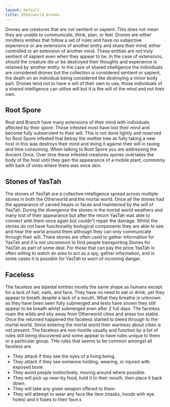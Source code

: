 ```yaml
---
layout: default
title: Otherworld Drones
---
```


Drones are creatures that are not sentient or sapient. This does not mean they are unable to communicate, think, plan, or feel. Drones are either mindless entities that follow a set of rules and have no subjective experience or are extensions of another entity and share their mind, either controlled or an extension of another mind. These entities are not truly sentient of sapient even when they appear to be. In the case of extensions, should the creature die or be destroyed their thoughts and experience is retained by another entity. In the case of shared intelligence the individuals are considered drones but the collection is considered sentient or sapient, the death on an individual being considered like destroying a minor body part. Drones tend not to have a will of their own to use, those individuals of a shared intelligence can utilise will but it is the will of the mind and not their own.

## Root Spore
Root and Branch have many extensions of their mind with individuals affected by their spore. Those infested most have lost their mind and become fully subservient to their will. This is not done lightly and reserved for Root Spore infested that betray the mother tree as fully taking a new host in this was destroys their mind and doing it against their will in taxing and time consuming. When talking to Root Spore you are addressing the Ancient Once. Over time these infested creatures spores overtakes the body of the host until they gain the appearance of a mobile plant, commonly with bark of vines where there was once skin.

## Stones of YasTah
The stones of YasTah are a collective-intelligence spread across multiple stones in both the Otherworld and the mortal world. Once all the stones had the appearance of carved heads or faces and mainteined by the will of YasTah. During the divergence the stones in the mortal world weathers and many lost of their appearance but after the return YasTah was able to connect with them once again but couldn't repair the damage. Whilst the stones do not have functionality biological components they are able to see and hear the world around them although they can only communicate through their will. There stones are often used to gather information for YasTah and it is not uncommon to find people transporting Stones for YasTah as part of some deal. For those that can pay the price YasTah is often willing to watch an area to act as a spy, gather information, and in some cases it is possible for YasTah to warn of incoming danger.

## Faceless
The faceless are bipedal entities mostly the same shape as humans except for a lack of hair, nails, and face. They have no need to eat or drink, yet they appear to breath despite a lack of a mouth. What they breathe is unknown as they have been seen fully submerged and tests have shown they still appear to be breath whilst submerged even after 2 full days. The faceless roam the wilds and shy away from Otherworld cities and areas too stable. Once the returned happened the faceless started to bleed through to the mortal world. Since entering the mortal world their wariness about cities is not present. The faceless are non-hostile usually and function by a list of rules still being discovered and some appear to have rules unique to them or a particular group. THe rules that seems to be common amongst all faceless are.
 - They attack if they see the eyes of a living being.
 - They attack if they see someone holding, wearing, or injured with exposed bone.
 - They avoid people instinctively, moving around where possible.
 - They will pick up near-by food, hold it to their mouth, then place it back down.
 - They will take any given weapon offered to them.
 - They will attempt to wear any face like item (masks, hoods with eye holes) and it fuses to their face.s